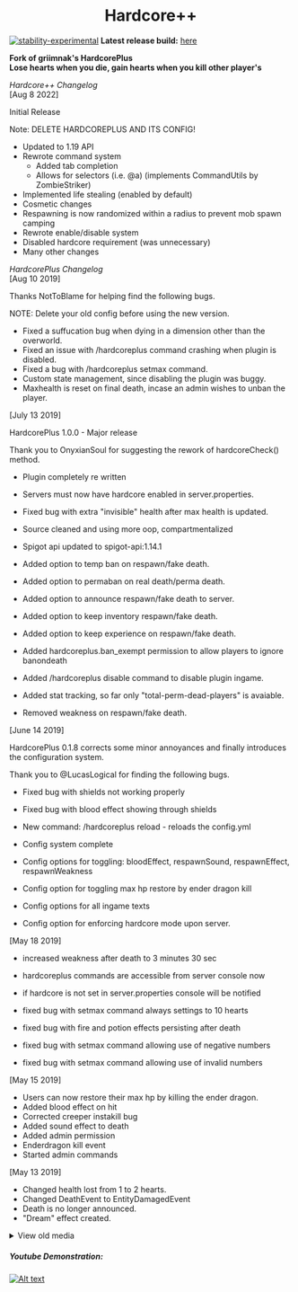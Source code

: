 <h1 align="center">Hardcore++</h1>

[![stability-experimental](https://img.shields.io/badge/stability-stable-green.svg)](https://github.com/emersion/stability-badges#stable)
<b>Latest release build:</b> <a href="https://github.com/griimnak/Minecraft-HardPlus/releases">here</a>

<b>
Fork of griimnak's HardcorePlus
<br/>
Lose hearts when you die, gain hearts when you kill other player's
</b>

<i>Hardcore++ Changelog</i>
<br/>
[Aug 8 2022]

Initial Release

Note: DELETE HARDCOREPLUS AND ITS CONFIG!

- Updated to 1.19 API
- Rewrote command system
  - Added tab completion
  - Allows for selectors (i.e. @a) (implements CommandUtils by ZombieStriker)
- Implemented life stealing (enabled by default)
- Cosmetic changes
- Respawning is now randomized within a radius to prevent mob spawn camping
- Rewrote enable/disable system
- Disabled hardcore requirement (was unnecessary)
- Many other changes



<i>HardcorePlus Changelog</i>
<br/>
[Aug 10 2019]

Thanks NotToBlame for helping find the following bugs.

NOTE: Delete your old config before using the new version.

- Fixed a suffucation bug when dying in a dimension other than the overworld.
- Fixed an issue with /hardcoreplus command crashing when plugin is disabled.
- Fixed a bug with /hardcoreplus setmax command.
- Custom state management, since disabling the plugin was buggy.
- Maxhealth is reset on final death, incase an admin wishes to unban the player.

[July 13 2019]

HardcorePlus 1.0.0 - Major release

Thank you to OnyxianSoul for suggesting the rework of hardcoreCheck() method.

- Plugin completely re written
- Servers must now have hardcore enabled in server.properties.
- Fixed bug with extra "invisible" health after max health is updated.
- Source cleaned and using more oop, compartmentalized
- Spigot api updated to spigot-api:1.14.1

- Added option to temp ban on respawn/fake death.
- Added option to permaban on real death/perma death.
- Added option to announce respawn/fake death to server.
- Added option to keep inventory respawn/fake death.
- Added option to keep experience on respawn/fake death.

- Added hardcoreplus.ban_exempt permission to allow players to ignore banondeath
- Added /hardcoreplus disable command to disable plugin ingame.
- Added stat tracking, so far only "total-perm-dead-players" is avaiable.

- Removed weakness on respawn/fake death.

[June 14 2019]

HardcorePlus 0.1.8 corrects some minor annoyances and finally introduces the configuration system.

Thank you to @LucasLogical for finding the following bugs.

- Fixed bug with shields not working properly
- Fixed bug with blood effect showing through shields

- New command: /hardcoreplus reload - reloads the config.yml

- Config system complete
- Config options for toggling: bloodEffect, respawnSound, respawnEffect, respawnWeakness
- Config option for toggling max hp restore by ender dragon kill
- Config options for all ingame texts
- Config option for enforcing hardcore mode upon server.

[May 18 2019]

- increased weakness after death to 3 minutes 30 sec
- hardcoreplus commands are accessible from server console now
- if hardcore is not set in server.properties console will be notified

- fixed bug with setmax command always settings to 10 hearts
- fixed bug with fire and potion effects persisting after death
- fixed bug with setmax command allowing use of negative numbers
- fixed bug with setmax command allowing use of invalid numbers

[May 15 2019]

- Users can now restore their max hp by killing the ender dragon.
- Added blood effect on hit
- Corrected creeper instakill bug
- Added sound effect to death
- Added admin permission
- Enderdragon kill event
- Started admin commands

[May 13 2019]

- Changed health lost from 1 to 2 hearts.
- Changed DeathEvent to EntityDamagedEvent
- Death is no longer announced.
- "Dream" effect created.

<details>
  <summary>View old media</summary>

##### 2nd Youtube Demonstration:

[![Alt text](https://img.youtube.com/vi/z5rxjSrnwJY/0.jpg)](https://www.youtube.com/watch?v=z5rxjSrnwJY)

##### [OLD] Youtube Demonstration:

[![Alt text](https://img.youtube.com/vi/C36bSUXwPZw/0.jpg)](https://www.youtube.com/watch?v=C36bSUXwPZw)
</details>

##### Youtube Demonstration:

[![Alt text](https://img.youtube.com/vi/DiMFgSwdqvc/0.jpg)](https://www.youtube.com/watch?v=DiMFgSwdqvc)

